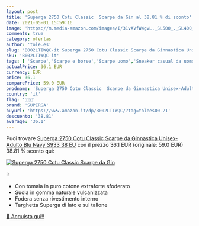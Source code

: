 ```yaml
---
layout: post
title: 'Superga 2750 Cotu Classic  Scarpe da Gin al 38.81 % di sconto'
date: 2021-05-01 15:59:16
image: 'https://m.media-amazon.com/images/I/31vAVfW4gvL._SL500_._SL400_.jpg'
comments: true
category: ofertas
author: 'tole.es'
slug: 'B002LTIWQC-it Superga 2750 Cotu Classic Scarpe da Ginnastica Unisex-...'
sku: 'B002LTIWQC-it'
tags: [ 'Scarpe','Scarpe e borse','Scarpe uomo','Sneaker casual da uomo','Sneaker e scarpe sportive da uomo','superga', ]
actualPrice: 36.1 EUR
currency: EUR
price: 36.1
comparePrice: 59.0 EUR
prodname: 'Superga 2750 Cotu Classic  Scarpe da Ginnastica Unisex-Adulto  Blu Navy S933  38 EU'
country: 'it'
flag: '🇮🇹'
brand: 'SUPERGA'
buyurl: 'https://www.amazon.it/dp/B002LTIWQC/?tag=tolees00-21'
descuento: '38.81'
average: '36.1'
---
```


Puoi trovare [Superga 2750 Cotu Classic  Scarpe da Ginnastica Unisex-Adulto  Blu Navy S933  38 EU](https://www.amazon.it/dp/B002LTIWQC/?tag=tolees00-21) con il prezzo 36.1 EUR (originale: 59.0 EUR) 38.81 % sconto qui:

[![Superga 2750 Cotu Classic  Scarpe da Gin](https://m.media-amazon.com/images/I/31vAVfW4gvL._SL500_._SL400_.jpg)](https://www.amazon.it/dp/B002LTIWQC/?tag=tolees00-21)

ℹ️:

- Con tomaia in puro cotone extraforte sfoderato
- Suola in gomma naturale vulcanizzata
- Fodera senza rivestimento interno
- Targhetta Superga di lato e sul tallone

[🛒 Acquista qui!!](https://www.amazon.it/dp/B002LTIWQC/?tag=tolees00-21)
